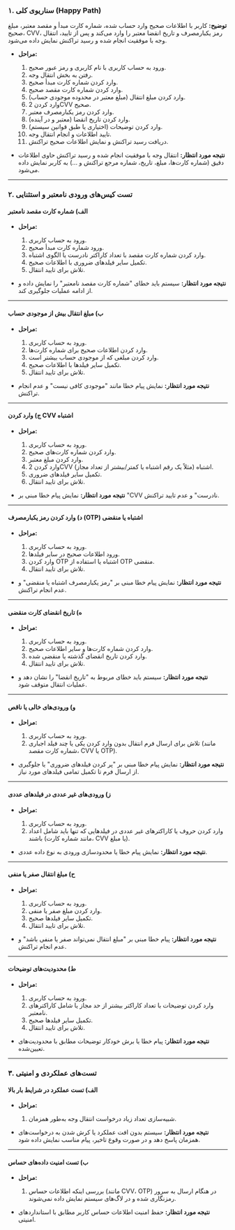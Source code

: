 ### ۱. سناریوی کلی (Happy Path)

**توضیح:** کاربر با اطلاعات صحیح وارد حساب شده، شماره کارت مبدأ و مقصد معتبر، مبلغ صحیح، CVV، رمز یکبارمصرف و تاریخ انقضا معتبر را وارد می‌کند و پس از تایید، انتقال وجه با موفقیت انجام شده و رسید تراکنش نمایش داده می‌شود.

- **مراحل:**
  1. ورود به حساب کاربری با نام کاربری و رمز عبور صحیح.
  2. رفتن به بخش انتقال وجه.
  3. وارد کردن شماره کارت مبدأ صحیح.
  4. وارد کردن شماره کارت مقصد صحیح.
  5. وارد کردن مبلغ انتقال (مبلغ معتبر در محدوده موجودی حساب).
  6. وارد کردن 2CVV صحیح.
  7. وارد کردن رمز یکبارمصرف معتبر.
  8. وارد کردن تاریخ انقضا (معتبر و در آینده).
  9. وارد کردن توضیحات (اختیاری یا طبق قوانین سیستم).
  10. تایید اطلاعات و انجام انتقال وجه.
  11. دریافت رسید تراکنش و نمایش اطلاعات صحیح تراکنش.

- **نتیجه مورد انتظار:** انتقال وجه با موفقیت انجام شده و رسید تراکنش حاوی اطلاعات دقیق (شماره کارت‌ها، مبلغ، تاریخ، شماره مرجع تراکنش و ...) به کاربر نمایش داده می‌شود.

---

### ۲. تست کیس‌های ورودی نامعتبر و استثنایی

#### الف) شماره کارت مقصد نامعتبر

- **مراحل:**
  1. ورود به حساب کاربری.
  2. ورود شماره کارت مبدأ صحیح.
  3. وارد کردن شماره کارت مقصد با تعداد کاراکتر نادرست یا الگوی اشتباه.
  4. تکمیل سایر فیلدهای ضروری با اطلاعات صحیح.
  5. تلاش برای تایید انتقال.
  
- **نتیجه مورد انتظار:** سیستم باید خطای "شماره کارت مقصد نامعتبر" را نمایش داده و از ادامه عملیات جلوگیری کند.

---

#### ب) مبلغ انتقال بیش از موجودی حساب

- **مراحل:**
  1. ورود به حساب کاربری.
  2. وارد کردن اطلاعات صحیح برای شماره کارت‌ها.
  3. وارد کردن مبلغی که از موجودی حساب بیشتر است.
  4. تکمیل سایر فیلدها با اطلاعات صحیح.
  5. تلاش برای تایید انتقال.
  
- **نتیجه مورد انتظار:** نمایش پیام خطا مانند "موجودی کافی نیست" و عدم انجام تراکنش.

---

#### ج) وارد کردن CVV اشتباه

- **مراحل:**
  1. ورود به حساب کاربری.
  2. وارد کردن شماره کارت‌های صحیح.
  3. وارد کردن مبلغ معتبر.
  4. وارد کردن 2CVV اشتباه (مثلاً یک رقم اشتباه یا کمتر/بیشتر از تعداد مجاز).
  5. تکمیل سایر فیلدهای ضروری.
  6. تلاش برای تایید انتقال.
  
- **نتیجه مورد انتظار:** نمایش پیام خطا مبنی بر "CVV نادرست" و عدم تایید تراکنش.

---

#### د) وارد کردن رمز یکبارمصرف (OTP) اشتباه یا منقضی

- **مراحل:**
  1. ورود به حساب کاربری.
  2. ورود اطلاعات صحیح در سایر فیلدها.
  3. وارد کردن OTP اشتباه یا استفاده از OTP منقضی.
  4. تلاش برای تایید انتقال.
  
- **نتیجه مورد انتظار:** نمایش پیام خطا مبنی بر "رمز یکبارمصرف اشتباه یا منقضی" و عدم انجام تراکنش.

---

#### ه) تاریخ انقضای کارت منقضی

- **مراحل:**
  1. ورود به حساب کاربری.
  2. وارد کردن شماره کارت‌ها و سایر اطلاعات صحیح.
  3. وارد کردن تاریخ انقضای گذشته یا منقضی شده.
  4. تلاش برای تایید انتقال.
  
- **نتیجه مورد انتظار:** سیستم باید خطای مربوط به "تاریخ انقضا" را نشان دهد و عملیات انتقال متوقف شود.

---

#### و) ورودی‌های خالی یا ناقص

- **مراحل:**
  1. ورود به حساب کاربری.
  2. تلاش برای ارسال فرم انتقال بدون وارد کردن یکی یا چند فیلد اجباری (مانند شماره کارت مقصد، CVV یا OTP).
  
- **نتیجه مورد انتظار:** نمایش پیام خطا مبنی بر "پر کردن فیلدهای ضروری" یا جلوگیری از ارسال فرم تا تکمیل تمامی فیلدهای مورد نیاز.

---

#### ز) ورودی‌های غیر عددی در فیلدهای عددی

- **مراحل:**
  1. ورود به حساب کاربری.
  2. وارد کردن حروف یا کاراکترهای غیر عددی در فیلدهایی که تنها باید شامل اعداد باشند (مانند شماره کارت، CVV یا مبلغ).
  
- **نتیجه مورد انتظار:** نمایش پیام خطا یا محدودسازی ورودی به نوع داده عددی.

---

#### ح) مبلغ انتقال صفر یا منفی

- **مراحل:**
  1. ورود به حساب کاربری.
  2. وارد کردن مبلغ صفر یا منفی.
  3. تکمیل سایر فیلدها صحیح.
  4. تلاش برای تایید انتقال.
  
- **نتیجه مورد انتظار:** پیام خطا مبنی بر "مبلغ انتقال نمی‌تواند صفر یا منفی باشد" و عدم انجام تراکنش.

---

#### ط) محدودیت‌های توضیحات

- **مراحل:**
  1. ورود به حساب کاربری.
  2. وارد کردن توضیحات با تعداد کاراکتر بیشتر از حد مجاز یا شامل کاراکترهای نامعتبر.
  3. تکمیل سایر فیلدها صحیح.
  4. تلاش برای تایید انتقال.
  
- **نتیجه مورد انتظار:** پیام خطا یا برش خودکار توضیحات مطابق با محدودیت‌های تعیین‌شده.

---

### ۳. تست‌های عملکردی و امنیتی

#### الف) تست عملکرد در شرایط بار بالا

- **مراحل:**
  1. شبیه‌سازی تعداد زیاد درخواست انتقال وجه به‌طور همزمان.
  
- **نتیجه مورد انتظار:** سیستم بدون افت عملکرد یا کرش شدن به درخواست‌های همزمان پاسخ دهد و در صورت وقوع تاخیر، پیام مناسب نمایش داده شود.

---

#### ب) تست امنیت داده‌های حساس

- **مراحل:**
  1. بررسی اینکه اطلاعات حساس (مانند CVV، OTP) در هنگام ارسال به سرور رمزنگاری شده و در لاگ‌های سیستم نمایش داده نمی‌شوند.
  
- **نتیجه مورد انتظار:** حفظ امنیت اطلاعات حساس کاربر مطابق با استانداردهای امنیتی.
